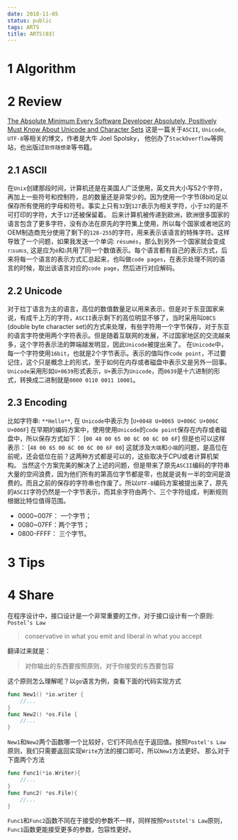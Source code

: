 ```yaml
---
date: 2018-11-05
status: public
tags: ARTS
title: ARTS(03)
---
```

# 1 Algorithm
# 2 Review 
[The Absolute Minimum Every Software Developer Absolutely, Positively Must Know About Unicode and Character Sets](https://www.joelonsoftware.com/2003/10/08/the-absolute-minimum-every-software-developer-absolutely-positively-must-know-about-unicode-and-character-sets-no-excuses/)
这是一篇关于`ASCII`, `Unicode`, `UTF-8`等相关的博文，作者是大牛 Joel Spolsky， 他创办了`StackOverflow`等网站，也出版过`软件随想录`等书籍。
## 2.1 ASCII
在`Unix`创建那段时间，计算机还是在美国人广泛使用，英文共大小写52个字符，再加上一些符号和控制符，总的数量还是非常少的。因为使用一个字节(8bit)足以保存所有使用的字母和符号。事实上只有`32`到`127`表示为相关字符，小于`32`的是不可打印的字符，大于`127`还被保留着。
后来计算机被传递到欧洲，欧洲很多国家的语言包含了更多字符，没有办法在原先的字符集上使用，所以每个国家或者地区的OEM制造商充分使用了剩下的`128-255`的字符，用来表示该语言的特殊字符。这样导致了一个问题，如果我发送一个单词: `résumés`，那么到另外一个国家就会变成 `rגsumגs`, 这是应为`é`和`ג`共用了同一个数值表示。每个语言都有自己的表示方式，后来将每一个语言的表示方式汇总起来，也叫做`code pages`，在表示处理不同的语言的时候，取出该语言对应的`code page`，然后进行对应解码。
## 2.2 Unicode
对于拉丁语言为主的语言，高位的数值数量足以用来表示，但是对于东亚国家来说，有成千上万的字符，`ASCII`表示剩下的高位明显不够了，当时采用叫`DBCS` (double byte character set)的方式来处理，有些字符用一个字节保存，对于东亚的语言字符使用两个字符表示。但是随着互联网的发展，不过国家地区的交流越来多，这个字符表示法的弊端越发明显，因此`Unicode`被提出来了。
在`Unicode`中，每一个字符使用`16bit`，也就是2个字节表示。表示的值叫作`code point`，不过要记住，这个只是概念上的形式，至于如何在内存或者磁盘中表示又是另外一回事。`Unicode`采用形如`U+0639`形式表示，`U+`表示为`Unicode`，而`0639`是十六进制的形式，转换成二进制就是`0000 0110 0011 10001`。
## 2.3 Encoding
比如字符串: `**Hello**`, 在 `Unicode`中表示为
[`U+0048 U+0065 U+006C U+006C U+006F`]
在早期的编码方案中，使用使用`Unicode`的`code point`保存在内存或者磁盘中，所以保存方式如下：
[`00 48 00 65 00 6C 00 6C 00 6F`]
但是也可以这样表示：
[`48 00 65 00 6C 00 6C 00 6F 00`]
这就涉及`大端`和`小端`的问题，是高位在前呢，还会低位在前？这两种方式都是可以的，这些取决于CPU或者计算机架构。
当然这个方案完美的解决了上述的问题，但是带来了原先`ASCII`编码的字符串大量的空间浪费，因为他们所有的第高位字节都是零，也就是说有一半的空间是浪费的。而且之前的保存的字符串也作废了。所以`UTF-8`编码方案被提出来了，原先的`ASCII`字符仍然是一个字节表示，而其余字符由两个、三个字符组成，判断规则根据比特位值得范围。
- 0000~007F： 一个字节；
- 0080~07FF：两个字节；
- 0800-FFFF： 三个字节。
# 3 Tips
# 4 Share
在程序设计中，接口设计是一个非常重要的工作，对于接口设计有一个原则: ` Postel’s Law`
> conservative in what you emit and liberal in what you accept

翻译过来就是：
> 对你输出的东西要按照原则，对于你接受的东西要包容

这个原则怎么理解呢？以`go`语言为例，查看下面的代码实现方式
```go
func New1() *io.writer {
    //...
}
func New2() *os.File {
    //...
}
```
`New1`和`New2`两个函数哪一个比较好，它们不同点在于返回值。按照`Postel's Law`原则，我们只需要返回实现`Write`方法的接口即可，所以`New1`方法更好。
那么对于下面两个方法
```go
func Func1(*io.Writer){
    //...
}
func Func2( *os.File){
    //...
}
```
`Func1`和`Func2`函数不同在于接受的参数不一样，同样按照`Poststel's Law`原则，`Func1`函数更能接受更多的参数，包容性更好。